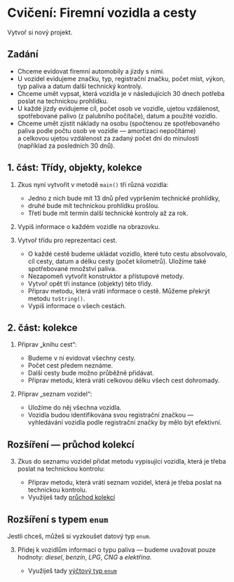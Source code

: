 # Cvičení: Firemní vozidla a cesty

Vytvoř si nový projekt.

## Zadání

- Chceme evidovat firemní automobily a&nbsp;jízdy s&nbsp;nimi.
- U&nbsp;vozidel evidujeme značku, typ, registrační značku, počet míst, výkon, typ paliva a&nbsp;datum další technický kontroly.
- Chceme umět vypsat, která vozidla je v&nbsp;následujících 30&nbsp;dnech potřeba poslat na technickou prohlídku.
- U&nbsp;každé jízdy evidujeme cíl, počet osob ve vozidle, ujetou vzdálenost, spotřebované palivo (z&nbsp;palubního počítače), datum a&nbsp;použité vozidlo.
- Chceme umět zjistit náklady na osobu (spočtenou ze spotřebovaného paliva podle počtu osob ve vozidle — amortizaci nepočítáme) a&nbsp;celkovou ujetou vzdálenost za zadaný počet dní do minulosti (například za posledních 30 dnů).


## 1. část: Třídy, objekty, kolekce

1. Zkus nyní vytvořit v&nbsp;metodě `main()` tři různá vozidla: 
    - Jedno z nich bude mít 13 dnů před vypršením technické prohlídky, 
    - druhé bude mít technickou prohlídku prošlou. 
    - Třetí bude mít termín další technické kontroly až za rok.

2. Vypiš informace o&nbsp;každém vozidle na obrazovku.

3. Vytvoř třídu pro reprezentaci cest.
    - O&nbsp;každé cestě budeme ukládat vozidlo, které tuto cestu absolvovalo, cíl cesty, datum a&nbsp;délku cesty (počet kilometrů). Uložíme také spotřebované množství paliva.
    - Nezapomeň vytvořit konstruktor a&nbsp;přístupové metody.
    - Vytvoř opět tři instance (objekty) této třídy.
    - Připrav metodu, která vrátí informace o&nbsp;cestě. Můžeme překrýt metodu `toString()`.
    - Vypiš informace o&nbsp;všech cestách.

## 2. část: kolekce

1. Připrav „knihu cest“:
    
    - Budeme v&nbsp;ní evidovat všechny cesty.
    - Počet cest předem neznáme.
    - Další cesty bude možno průběžně přidávat.
    - Připrav metodu, která vrátí celkovou délku všech cest dohromady.

2. Připrav „seznam vozidel“:

    - Uložíme do něj všechna vozidla.
    - Vozidla budou identifikována svou registrační značkou &mdash; vyhledávání vozidla podle registrační značky by mělo být efektivní.

## Rozšíření &mdash; průchod kolekcí

3. Zkus do seznamu vozidel přidat metodu vypisující vozidla, která je třeba poslat na technickou kontrolu:

    - Připrav metodu, která vrátí seznam vozidel, která je třeba poslat na technickou kontrolu.
    - Využiješ tady [průchod kolekcí](kolekce.md#Průchod-všemi-prvky)

## Rozšíření s&nbsp;typem `enum`

Jestli chceš, můžeš si vyzkoušet datový typ `enum`.

3. Přidej k&nbsp;vozidlům informaci o&nbsp;typu paliva &mdash; budeme uvažovat pouze hodnoty: _diesel_, _benzín_, _LPG_, _CNG_ a&nbsp;_elektřina_.

    - Využiješ tady [výčtový typ `enum`](https://github.com/ENGETO-Java-Akademie-2021/content/blob/main/lekce_03/enum.md)